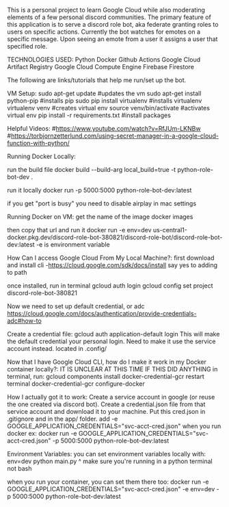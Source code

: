 This is a personal project to learn Google Cloud while also moderating elements of a few personal discord communities.
The primary feature of this application is to serve a discord role bot, aka federate granting roles to users on specific actions.
Currently the bot watches for emotes on a specific message. Upon seeing an emote from a user it assigns a user that specified role.

TECHNOLOGIES USED:
Python
Docker
Github Actions
Google Cloud Artifact Registry
Google Cloud Compute Engine
Firebase Firestore


The following are links/tutorials that help me run/set up the bot.

VM Setup:
sudo apt-get update #updates the vm
sudo apt-get install python-pip #installs pip
sudo pip install virtualenv #installs virtualenv
virtualenv venv #creates virtual env
source venv/bin/activate #activates virtual env
pip install -r requirements.txt #install packages


Helpful Videos:
#https://www.youtube.com/watch?v=RfJUm-LKNBw
#https://torbjornzetterlund.com/using-secret-manager-in-a-google-cloud-function-with-python/



Running Docker Locally:

run the build file
docker build --build-arg local_build=true -t python-role-bot-dev .

run it locally
docker run -p 5000:5000 python-role-bot-dev:latest

if you get "port is busy" you need to disable airplay in mac settings



Running Docker on VM: 
get the name of the image
docker images

then copy that url and run it
docker run -e env=dev us-central1-docker.pkg.dev/discord-role-bot-380821/discord-role-bot/discord-role-bot-dev:latest
-e is environment variable


How Can I access Google Cloud From My Local Machine?:
first download and install cli
-https://cloud.google.com/sdk/docs/install
say yes to adding to path

once installed, run in terminal
gcloud auth login
gcloud config set project discord-role-bot-380821

Now we need to set up default credential, or adc
https://cloud.google.com/docs/authentication/provide-credentials-adc#how-to

Create a credential file:
gcloud auth application-default login
This will make the default credential your personal login. Need to make it use the service account instead.
located in .config/


Now that I have Google Cloud CLI, how do I make it work in my Docker container locally?:
IT IS UNCLEAR AT THIS TIME IF THIS DID ANYTHING
in terminal, run:
gcloud components install docker-credential-gcr
restart terminal
docker-credential-gcr configure-docker

How I actually got it to work:
Create a service account in google (or reuse the one created via discord bot). Create a credential.json file from that service account and download it to your machine. Put this cred.json in .gitignore and in the app/ folder.
add -e GOOGLE_APPLICATION_CREDENTIALS="svc-acct-cred.json" when you run docker
ex: docker run -e GOOGLE_APPLICATION_CREDENTIALS="svc-acct-cred.json" -p 5000:5000 python-role-bot-dev:latest


Environment Variables:
you can set environment variables locally with:
env=dev python main.py
^ make sure you're running in a python terminal not bash

when you run your container, you can set them there too:
docker run -e GOOGLE_APPLICATION_CREDENTIALS="svc-acct-cred.json" -e env=dev -p 5000:5000 python-role-bot-dev:latest